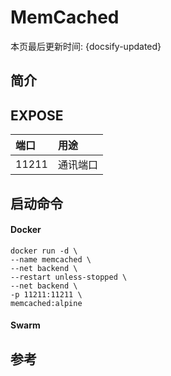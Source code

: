 # MemCached

本页最后更新时间: {docsify-updated}

## 简介



## EXPOSE

| 端口 | 用途 |
| :--- | :--- |
| 11211 | 通讯端口 |



## 启动命令

<!-- tabs:start -->
#### **Docker**
```text
docker run -d \
--name memcached \
--net backend \
--restart unless-stopped \
--net backend \
-p 11211:11211 \
memcached:alpine
```


#### **Swarm**


<!-- tabs:end -->



## 参考

